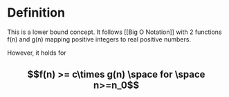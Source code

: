 # Definition
This is a lower bound concept. It follows [[Big O Notation]] with 2 functions f(n) and g(n) mapping positive integers to real positive numbers.

However, it holds for
## $$f(n) >= c\times g(n) \space for \space n>=n_0$$
